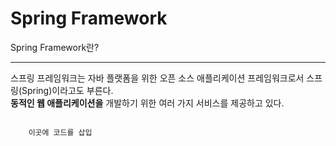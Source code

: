 Spring Framework
======

Spring Framework란?
* * *

스프링 프레임워크는 자바 플랫폼을 위한 오픈 소스 애플리케이션 프레임워크로서 스프링(Spring)이라고도 부른다.    
**동적인 웹 애플리케이션을** 개발하기 위한 여러 가지 서비스를 제공하고 있다.

<pre>
<code>
	이곳에 코드를 삽입
</code>
<pre>